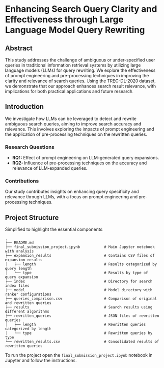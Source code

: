 # Enhancing Search Query Clarity and Effectiveness through Large Language Model Query Rewriting

## Abstract

This study addresses the challenge of ambiguous or under-specified user queries in traditional information retrieval systems by utilizing large language models (LLMs) for query rewriting. We explore the effectiveness of prompt engineering and pre-processing techniques in improving the clarity and relevance of search queries. Using the TREC-DL-2020 dataset, we demonstrate that our approach enhances search result relevance, with implications for both practical applications and future research.

## Introduction

We investigate how LLMs can be leveraged to detect and rewrite ambiguous search queries, aiming to improve search accuracy and relevance. This involves exploring the impacts of prompt engineering and the application of pre-processing techniques on the rewritten queries.

### Research Questions

- **RQ1:** Effect of prompt engineering on LLM-generated query expansions.
- **RQ2:** Influence of pre-processing techniques on the accuracy and relevance of LLM-expanded queries.

### Contributions

Our study contributes insights on enhancing query specificity and relevance through LLMs, with a focus on prompt engineering and pre-processing techniques.

## Project Structure

Simplified to highlight the essential components:

```
.
├── README.md                                
├── final_submission_project.ipynb           # Main Jupyter notebook with analysis
├── expansion_results                        # Contains CSV files of expansion results
│   ├── length                               # Results categorized by query length
│   └── type                                 # Results by type of query expansion
├── index                                    # Directory for search index files
├── model                                    # Model directory with ranker configurations
├── queries_comparison.csv                   # Comparison of original and rewritten queries
├── results                                  # Search results using different algorithms
├── rewritten_queries                        # JSON files of rewritten queries
│   ├── length                               # Rewritten queries categorized by length
│   └── type                                 # Rewritten queries by type
└── rewritten_results.csv                    # Consolidated results of rewritten queries
```

To run the project open the `final_submission_project.ipynb` notebook in Jupyter and follow the instructions.